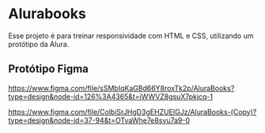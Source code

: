 # Alurabooks
Esse projeto é para treinar responsividade com HTML e CSS, utilizando um protótipo da Alura.

## Protótipo Figma
https://www.figma.com/file/sSMbIqKaGBd66Y8roxTk2p/AluraBooks?type=design&node-id=126%3A4365&t=jWWVZ8gsuX7pkjcq-1


https://www.figma.com/file/ColbiSrJHgD3gEHZUEIGJz/AluraBooks-(Copy)?type=design&node-id=37-94&t=OTvaWhe7e8svu7a9-0